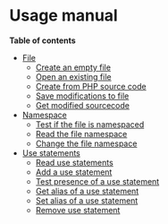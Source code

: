 Usage manual
============

**Table of contents**

- [File](usage/file.md)
    - [Create an empty file](usage/file.md#create-an-empty-file)
    - [Open an existing file](usage/file.md#open-an-existing-file)
    - [Create from PHP source code](usage/file.md#create-from-php-source-code)
    - [Save modifications to file](usage/file.md#save-modifications-to-file)
    - [Get modified sourcecode](usage/file.md#get-modified-source-code)
- [Namespace](usage/namespace.md)
    - [Test if the file is namespaced](usage/namespace.md#test-if-the-file-has-a-namespace)
    - [Read the file namespace](usage/namespace.md#read-the-file-namespace)
    - [Change the file namespace](usage/namespace.md#change-the-file-namespace)
- [Use statements](usage/uses.md)
    - [Read use statements](usage/uses.md#read-use-statements)
    - [Add a use statement](usage/uses.md#add-a-use-statement)
    - [Test presence of a use statement](usage/uses.md#test-presence-of-a-use-statement)
    - [Get alias of a use statement](usage/uses.md#get-alias-of-a-use-statement)
    - [Set alias of a use statement](usage/uses.md#set-alias-of-a-use-statement)
    - [Remove use statement](usage/uses.md#remove-use-statement)
